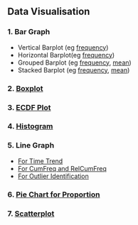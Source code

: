 ## Data Visualisation
### 1. Bar Graph
- Vertical Barplot (eg [frequency](../[SC]-Descriptive-Analytics/[SC]-Data-Visualisation/[M]-Vertical-Barplot.md))
- Horizontal Barplot(eg [frequency](../[SC]-Descriptive-Analytics/[SC]-Data-Visualisation/[M]-Horizontal-Barplot.md))
- Grouped Barplot (eg [frequency](../[SC]-Descriptive-Analytics/[SC]-Data-Visualisation/[M]-(Frequency)-Grouped-Barplot.md), [mean](../[SC]-Descriptive-Analytics/[SC]-Data-Visualisation/[M]-(Mean)-Grouped-Barplot.md))
- Stacked Barplot (eg [frequency](../[SC]-Descriptive-Analytics/[SC]-Data-Visualisation/[M]-(Frequency)-Stacked-Barplot.md), [mean](../[SC]-Descriptive-Analytics/[SC]-Data-Visualisation/[M]-(Mean)-Stacked-Barplot.md))
### 2. [Boxplot](../[SC]-Descriptive-Analytics/[SC]-Data-Visualisation/[M]-Boxplot.md)
### 3. [ECDF Plot](../[SC]-Descriptive-Analytics/[SC]-Data-Visualisation/[M]-ECDF-Plot.md)
### 4.  [Histogram](../[SC]-Descriptive-Analytics/[SC]-Data-Visualisation/[M]-Histogram-&-Frequency-Table.md)
### 5. Line Graph
- [For Time Trend](../[SC]-Descriptive-Analytics/[SC]-Data-Visualisation/[M]-(Time-Trend)-Line-Graph.md)
- [For CumFreq and RelCumFreq](../[SC]-Descriptive-Analytics/[SC]-Data-Visualisation/[M]-(CumFreq-&-CumRelFreq)-Line-Graph.md)
- [For Outlier Identification](../[SC]-Descriptive-Analytics/[SC]-Data-Visualisation/[M]-(Outlier)-Line-Graph.md)
### 6. [Pie Chart for Proportion](../[SC]-Descriptive-Analytics/[SC]-Data-Visualisation/[M]-(Proportion)-Pie-Chart.md)
### 7. [Scatterplot](../[SC]-Descriptive-Analytics/[SC]-Data-Visualisation/[M]-Scatterplot.md)
